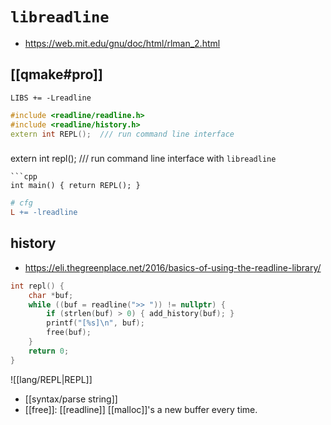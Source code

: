 # `libreadline`
- https://web.mit.edu/gnu/doc/html/rlman_2.html

## [[qmake#pro]]
```
LIBS += -Lreadline
```

```cpp
#include <readline/readline.h>
#include <readline/history.h>
extern int REPL();  /// run command line interface
```
### 

extern int repl(); /// run command line interface with `libreadline`
```
```cpp
int main() { return REPL(); }
```
```Makefile
# cfg
L += -lreadline
```

## history

- https://eli.thegreenplace.net/2016/basics-of-using-the-readline-library/

```cpp
int repl() {
    char *buf;
    while ((buf = readline(">> ")) != nullptr) {
        if (strlen(buf) > 0) { add_history(buf); }
        printf("[%s]\n", buf);
        free(buf);
    }
    return 0;
}
```

![[lang/REPL|REPL]]

- [[syntax/parse string]]
- [[free]]: [[readline]] [[malloc]]'s a new buffer every time.
